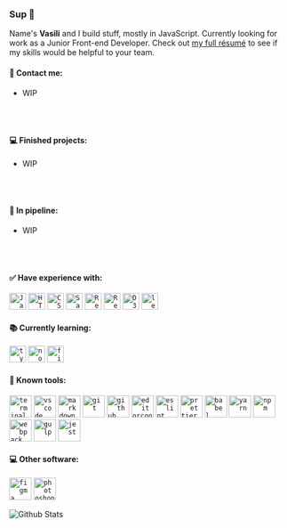 ### Sup :metal: 

Name's __Vasili__ and I build stuff, mostly in JavaScript. Currently looking for work as a Junior Front-end Developer. Check out [my full résumé][resume] to see if my skills would be helpful to your team.

#### :wave: Contact me:
 - WIP
 
<br />
<br />
  
#### :computer: Finished projects:
 - WIP

<br />
<br />

#### :construction_worker: In pipeline:
 - WIP

<br />
<br />

#### :white_check_mark: Have experience with:
<p>
 <a href="https://www.javascript.com"><code><img alt="JavaScript" height="30px" src="https://cdn.svgporn.com/logos/javascript.svg" /></code></a>
 <a href="https://en.wikipedia.org/wiki/HTML"><code><img alt="HTML5" height="30px" src="https://cdn.svgporn.com/logos/html-5.svg" /></code></a>
 <a href="https://en.wikipedia.org/wiki/Cascading_Style_Sheets"><code><img alt="CSS3" height="30px" src="https://cdn.svgporn.com/logos/css-3.svg" /></code></a>
 <a href="https://sass-lang.com"><code><img alt="Sass" height="30px" src="https://cdn.svgporn.com/logos/sass.svg" /></code></a>
 <a href="https://reactjs.org/"><code><img alt="React" height="30px" src="https://cdn.svgporn.com/logos/react.svg" /></code></a>
 <a href="https://redux.js.org"><code><img alt="Redux" height="30px" src="https://cdn.svgporn.com/logos/redux.svg" /></code></a>
 <a href="https://d3js.org"><code><img alt="D3" height="30px" src="https://cdn.svgporn.com/logos/d3.svg" /></code></a>
 <a href="https://leafletjs.com"><code><img alt="leaflet" height="30px" src="https://cdn.svgporn.com/logos/leaflet.svg" /></code></a>
</p>

#### :books: Currently learning:
<p>
 <a href="https://www.typescriptlang.org"><code><img alt="typescript" height="30px" src="https://cdn.svgporn.com/logos/typescript-icon.svg" /></code></a>
 <a href="https://nodejs.org/en"><code><img alt="node" height="30px" src="https://cdn.svgporn.com/logos/nodejs-icon.svg" /></code></a>
 <a href="https://firebase.google.com"><code><img alt="firebase" height="30px" src="https://cdn.svgporn.com/logos/firebase.svg" /></code></a>
</p>

#### :wrench: Known tools:
<p>
 <a href="https://docs.microsoft.com/en-us/windows/terminal"><code><img alt="terminal" height="40px" src="https://cdn.svgporn.com/logos/terminal.svg" /></code></a>
 <a href="https://code.visualstudio.com"><code><img alt="vscode" height="40px" src="https://cdn.svgporn.com/logos/visual-studio-code.svg" /></code></a>
 <a href="https://www.markdownguide.org"><code><img alt="markdown" height="40px" src="https://cdn.svgporn.com/logos/markdown.svg" /></code></a>
 <a href="https://git-scm.com"><code><img alt="git" height="40px" src="https://cdn.svgporn.com/logos/git-icon.svg" /></code></a>
 <a href="https://github.com"><code><img alt="github" height="40px" src="https://cdn.svgporn.com/logos/github-icon.svg" /></code></a>
 <a href="https://editorconfig.org"><code><img alt="editorconfig" height="40px" src="https://pbs.twimg.com/profile_images/1859373103/edcon_color_transbg2_400x400.png" /></code></a>
 <a href="https://eslint.org"><code><img alt="eslint" height="40px" src="https://cdn.svgporn.com/logos/eslint.svg" /></code></a>
 <a href="https://prettier.io"><code><img alt="prettier" height="40px" src="https://cdn.svgporn.com/logos/prettier.svg" /></code></a>
 <a href="https://babeljs.io"><code><img alt="babel" height="40px" src="https://cdn.svgporn.com/logos/babel.svg" /></code></a>
 <a href="https://yarnpkg.com"><code><img alt="yarn" height="40px" src="https://cdn.svgporn.com/logos/yarn.svg" /></code></a>
 <a href="https://npmjs.com"><code><img alt="npm" height="40px" src="https://cdn.svgporn.com/logos/npm-icon.svg" /></code></a>
 <a href="https://webpack.js.org"><code><img alt="webpack" height="40px" src="https://cdn.svgporn.com/logos/webpack.svg" /></code></a>
 <a href="https://gulpjs.com"><code><img alt="gulp" height="40px" src="https://cdn.svgporn.com/logos/gulp.svg" /></code></a>
 <a href="https://jestjs.io"><code><img alt="jest" height="40px" src="https://cdn.svgporn.com/logos/jest.svg" /></code></a>
</p>

#### :computer: Other software:
<p>
 <a href="https://figma.com"><code><img alt="figma" height="40px" src="https://cdn.svgporn.com/logos/figma.svg" /></code></a>
 <a href="https://www.adobe.com/ru/products/photoshop.html"><code><img alt="photoshop" height="40px" src="https://upload.wikimedia.org/wikipedia/commons/thumb/a/af/Adobe_Photoshop_CC_icon.svg/1200px-Adobe_Photoshop_CC_icon.svg.png" /></code></a>
</p>

![Github Stats][ghStats]

[resume]: https://va-z.github.io/rsschool-cv/
[ghStats]: https://github-readme-stats.vercel.app/api?username=va-z&count_private=true&bg_color=0,C04848,480048&title_color=fff&text_color=fff&&icon_color=fff&hide=stars,issues&show_icons=true
